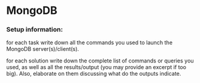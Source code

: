 # MongoDB
### Setup information: 
for each task write down all the commands you used to launch the MongoDB server(s)/client(s).

for each solution write down the complete list of commands or queries you used, as well as all the results/output (you may provide an excerpt if too big). Also, elaborate on them
discussing what do the outputs indicate.
